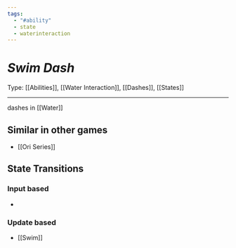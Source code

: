 ```yaml
---
tags:
  - "#ability"
  - state
  - waterinteraction
---
```

# _Swim Dash_

Type: [[Abilities]], [[Water Interaction]], [[Dashes]], [[States]]

----


dashes in [[Water]]


## Similar in other games

* [[Ori Series]]


## State Transitions

### Input based

* 

### Update based

* [[Swim]]